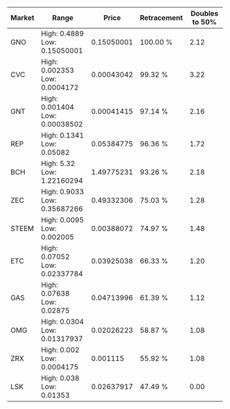 | Market | Range | Price| Retracement | Doubles to 50% |
| --- | --- | --- | --- | --- |
| GNO | High: 0.4889<br />Low: 0.15050001 | 0.15050001 | 100.00 % | 2.12 |
| CVC | High: 0.002353<br />Low: 0.0004172 | 0.00043042 | 99.32 % | 3.22 |
| GNT | High: 0.001404<br />Low: 0.00038502 | 0.00041415 | 97.14 % | 2.16 |
| REP | High: 0.1341<br />Low: 0.05082 | 0.05384775 | 96.36 % | 1.72 |
| BCH | High: 5.32<br />Low: 1.22160294 | 1.49775231 | 93.26 % | 2.18 |
| ZEC | High: 0.9033<br />Low: 0.35687266 | 0.49332306 | 75.03 % | 1.28 |
| STEEM | High: 0.0095<br />Low: 0.002005 | 0.00388072 | 74.97 % | 1.48 |
| ETC | High: 0.07052<br />Low: 0.02337784 | 0.03925038 | 66.33 % | 1.20 |
| GAS | High: 0.07638<br />Low: 0.02875 | 0.04713996 | 61.39 % | 1.12 |
| OMG | High: 0.0304<br />Low: 0.01317937 | 0.02026223 | 58.87 % | 1.08 |
| ZRX | High: 0.002<br />Low: 0.0004175 | 0.001115 | 55.92 % | 1.08 |
| LSK | High: 0.038<br />Low: 0.01353 | 0.02637917 | 47.49 % | 0.00 |
